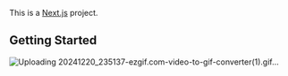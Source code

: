 This is a [Next.js](https://nextjs.org) project.

## Getting Started

![Uploading 20241220_235137-ezgif.com-video-to-gif-converter(1).gif…]()
